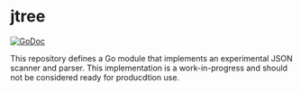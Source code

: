 # jtree

[![GoDoc](https://img.shields.io/static/v1?label=godoc&message=reference&color=purple)](https://pkg.go.dev/github.com/creachadair/jtree)

This repository defines a Go module that implements an experimental JSON
scanner and parser.  This implementation is a work-in-progress and should not
be considered ready for producdtion use.

